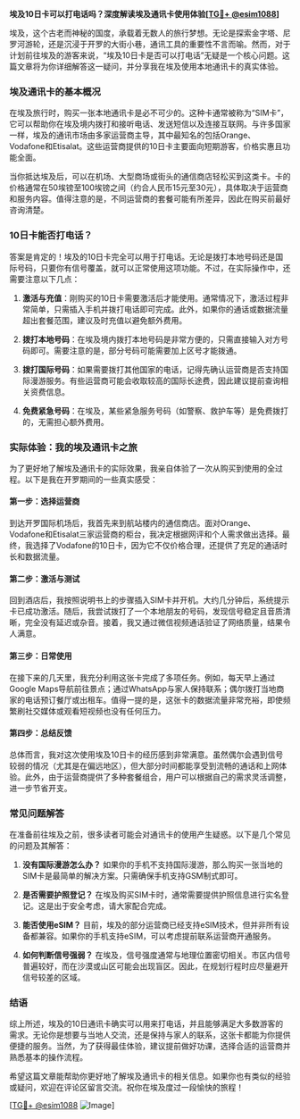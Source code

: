 **埃及10日卡可以打电话吗？深度解读埃及通讯卡使用体验[[TG💪+ @esim1088](https://t.me/s/esim1088)]**

埃及，这个古老而神秘的国度，承载着无数人的旅行梦想。无论是探索金字塔、尼罗河游轮，还是沉浸于开罗的大街小巷，通讯工具的重要性不言而喻。然而，对于计划前往埃及的游客来说，“埃及10日卡是否可以打电话”无疑是一个核心问题。这篇文章将为你详细解答这一疑问，并分享我在埃及使用本地通讯卡的真实体验。

### 埃及通讯卡的基本概况

在埃及旅行时，购买一张本地通讯卡是必不可少的。这种卡通常被称为“SIM卡”，它可以帮助你在埃及境内拨打和接听电话、发送短信以及连接互联网。与许多国家一样，埃及的通讯市场由多家运营商主导，其中最知名的包括Orange、Vodafone和Etisalat。这些运营商提供的10日卡主要面向短期游客，价格实惠且功能全面。

当你抵达埃及后，可以在机场、大型商场或街头的通信商店轻松买到这类卡。卡的价格通常在50埃镑至100埃镑之间（约合人民币15元至30元），具体取决于运营商和服务内容。值得注意的是，不同运营商的套餐可能有所差异，因此在购买前最好咨询清楚。

### 10日卡能否打电话？

答案是肯定的！埃及的10日卡完全可以用于打电话。无论是拨打本地号码还是国际号码，只要你有信号覆盖，就可以正常使用这项功能。不过，在实际操作中，还需要注意以下几点：

1. **激活与充值**：刚购买的10日卡需要激活后才能使用。通常情况下，激活过程非常简单，只需插入手机并拨打电话即可完成。此外，如果你的通话或数据流量超出套餐范围，建议及时充值以避免额外费用。

2. **拨打本地号码**：在埃及境内拨打本地号码是非常方便的，只需直接输入对方号码即可。需要注意的是，部分号码可能需要加上区号才能拨通。

3. **拨打国际号码**：如果需要拨打其他国家的电话，记得先确认运营商是否支持国际漫游服务。有些运营商可能会收取较高的国际长途费，因此建议提前查询相关资费信息。

4. **免费紧急号码**：在埃及，某些紧急服务号码（如警察、救护车等）是免费拨打的，无需担心额外费用。

### 实际体验：我的埃及通讯卡之旅

为了更好地了解埃及通讯卡的实际效果，我亲自体验了一次从购买到使用的全过程。以下是我在开罗期间的一些真实感受：

#### 第一步：选择运营商

到达开罗国际机场后，我首先来到航站楼内的通信商店。面对Orange、Vodafone和Etisalat三家运营商的柜台，我决定根据网评和个人需求做出选择。最终，我选择了Vodafone的10日卡，因为它不仅价格合理，还提供了充足的通话时长和数据流量。

#### 第二步：激活与测试

回到酒店后，我按照说明书上的步骤插入SIM卡并开机。大约几分钟后，系统提示卡已成功激活。随后，我尝试拨打了一个本地朋友的号码，发现信号稳定且音质清晰，完全没有延迟或杂音。接着，我又通过微信视频通话验证了网络质量，结果令人满意。

#### 第三步：日常使用

在接下来的几天里，我充分利用这张卡完成了多项任务。例如，每天早上通过Google Maps导航前往景点；通过WhatsApp与家人保持联系；偶尔拨打当地商家的电话预订餐厅或出租车。值得一提的是，这张卡的数据流量非常充裕，即使频繁刷社交媒体或观看短视频也没有任何压力。

#### 第四步：总结反馈

总体而言，我对这次使用埃及10日卡的经历感到非常满意。虽然偶尔会遇到信号较弱的情况（尤其是在偏远地区），但大部分时间都能享受到流畅的通话和上网体验。此外，由于运营商提供了多种套餐组合，用户可以根据自己的需求灵活调整，进一步节省开支。

### 常见问题解答

在准备前往埃及之前，很多读者可能会对通讯卡的使用产生疑惑。以下是几个常见的问题及其解答：

1. **没有国际漫游怎么办？**
   如果你的手机不支持国际漫游，那么购买一张当地的SIM卡是最简单的解决方案。只需确保手机支持GSM制式即可。

2. **是否需要护照登记？**
   在埃及购买SIM卡时，通常需要提供护照信息进行实名登记。这是出于安全考虑，请大家配合完成。

3. **能否使用eSIM？**
   目前，埃及的部分运营商已经支持eSIM技术，但并非所有设备都兼容。如果你的手机支持eSIM，可以考虑提前联系运营商开通服务。

4. **如何判断信号强弱？**
   在埃及，信号强度通常与地理位置密切相关。市区内信号普遍较好，而在沙漠或山区可能会出现盲区。因此，在规划行程时应尽量避开信号较差的区域。

### 结语

综上所述，埃及的10日通讯卡确实可以用来打电话，并且能够满足大多数游客的需求。无论你是想要与当地人交流，还是保持与家人的联系，这张卡都能为你提供便捷的服务。当然，为了获得最佳体验，建议提前做好功课，选择合适的运营商并熟悉基本的操作流程。

希望这篇文章能帮助你更好地了解埃及通讯卡的相关信息。如果你也有类似的经验或疑问，欢迎在评论区留言交流。祝你在埃及度过一段愉快的旅程！

[[TG💪+ @esim1088](https://t.me/s/esim1088) ![Image](https://i.postimg.cc/4NQfJmqS/Snipaste-2025-05-13-00-14-12.png)]